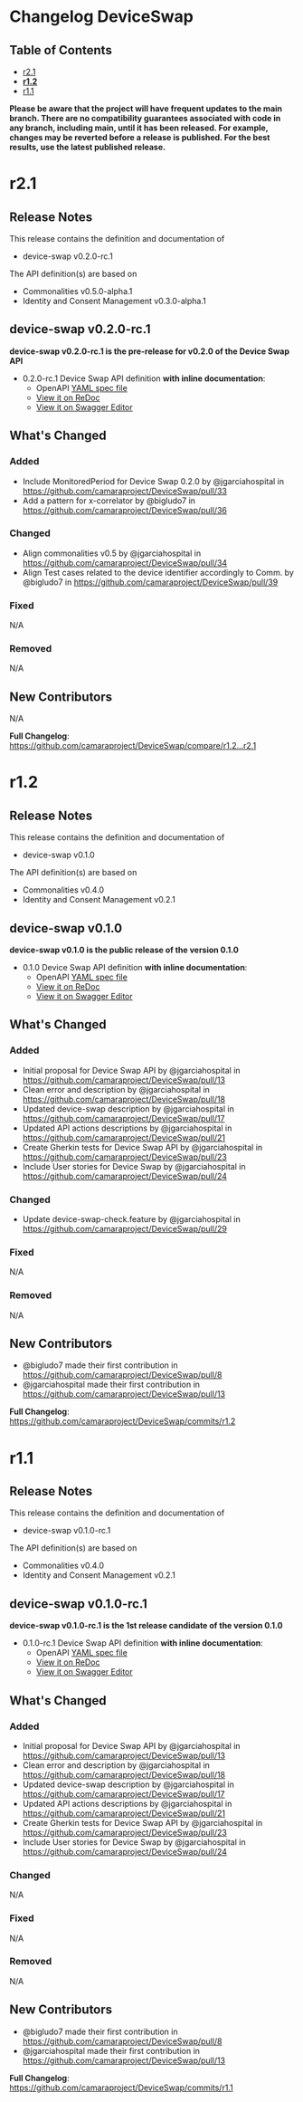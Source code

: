 # Changelog DeviceSwap

## Table of Contents

- [r2.1](#r21)
- **[r1.2](#r12)**
- [r1.1](#r11)

**Please be aware that the project will have frequent updates to the main branch. There are no compatibility guarantees associated with code in any branch, including main, until it has been released. For example, changes may be reverted before a release is published. For the best results, use the latest published release.**

# r2.1
## Release Notes

This release contains the definition and documentation of
* device-swap v0.2.0-rc.1

The API definition(s) are based on
* Commonalities v0.5.0-alpha.1
* Identity and Consent Management v0.3.0-alpha.1

## device-swap v0.2.0-rc.1

**device-swap v0.2.0-rc.1 is the pre-release for v0.2.0 of the Device Swap API**

- 0.2.0-rc.1 Device Swap API definition **with inline documentation**:
  - OpenAPI [YAML spec file](https://github.com/camaraproject/DeviceSwap/blob/r2.1/code/API_definitions/device-swap.yaml)
  - [View it on ReDoc](https://redocly.github.io/redoc/?url=https://raw.githubusercontent.com/camaraproject/DeviceSwap/r2.1/code/API_definitions/device-swap.yaml&nocors)
  - [View it on Swagger Editor](https://editor.swagger.io/?url=https://raw.githubusercontent.com/camaraproject/DeviceSwap/r2.1/code/API_definitions/device-swap.yaml)
    
## What's Changed
### Added
* Include MonitoredPeriod for Device Swap 0.2.0 by @jgarciahospital in https://github.com/camaraproject/DeviceSwap/pull/33
* Add a pattern for x-correlator by @bigludo7 in https://github.com/camaraproject/DeviceSwap/pull/36

### Changed
* Align commonalities v0.5 by @jgarciahospital in https://github.com/camaraproject/DeviceSwap/pull/34
* Align Test cases related to the device identifier accordingly to Comm. by @bigludo7 in https://github.com/camaraproject/DeviceSwap/pull/39

### Fixed
N/A
### Removed
N/A

## New Contributors
N/A

**Full Changelog**: https://github.com/camaraproject/DeviceSwap/compare/r1.2...r2.1

# r1.2
## Release Notes

This release contains the definition and documentation of
* device-swap v0.1.0

The API definition(s) are based on
* Commonalities v0.4.0
* Identity and Consent Management v0.2.1

## device-swap v0.1.0

**device-swap v0.1.0 is the public release of the version 0.1.0**

- 0.1.0 Device Swap API definition **with inline documentation**:
  - OpenAPI [YAML spec file](https://github.com/camaraproject/DeviceSwap/blob/r1.2/code/API_definitions/device-swap.yaml)
  - [View it on ReDoc](https://redocly.github.io/redoc/?url=https://raw.githubusercontent.com/camaraproject/DeviceSwap/r1.2/code/API_definitions/device-swap.yaml&nocors)
  - [View it on Swagger Editor](https://editor.swagger.io/?url=https://raw.githubusercontent.com/camaraproject/DeviceSwap/r1.2/code/API_definitions/device-swap.yaml)
    
## What's Changed
### Added
* Initial proposal for Device Swap API by @jgarciahospital in https://github.com/camaraproject/DeviceSwap/pull/13
* Clean error and description by @jgarciahospital in https://github.com/camaraproject/DeviceSwap/pull/18
* Updated device-swap description by @jgarciahospital in https://github.com/camaraproject/DeviceSwap/pull/17
* Updated API actions descriptions by @jgarciahospital in https://github.com/camaraproject/DeviceSwap/pull/21
* Create Gherkin tests for Device Swap API by @jgarciahospital in https://github.com/camaraproject/DeviceSwap/pull/23
* Include User stories for Device Swap by @jgarciahospital in https://github.com/camaraproject/DeviceSwap/pull/24

### Changed
* Update device-swap-check.feature by @jgarciahospital in https://github.com/camaraproject/DeviceSwap/pull/29
### Fixed
N/A
### Removed
N/A

## New Contributors
* @bigludo7 made their first contribution in https://github.com/camaraproject/DeviceSwap/pull/8
* @jgarciahospital made their first contribution in https://github.com/camaraproject/DeviceSwap/pull/13

**Full Changelog**: https://github.com/camaraproject/DeviceSwap/commits/r1.2

# r1.1
## Release Notes

This release contains the definition and documentation of
* device-swap v0.1.0-rc.1

The API definition(s) are based on
* Commonalities v0.4.0
* Identity and Consent Management v0.2.1

## device-swap v0.1.0-rc.1

**device-swap v0.1.0-rc.1 is the 1st release candidate of the version 0.1.0**

- 0.1.0-rc.1 Device Swap API definition **with inline documentation**:
  - OpenAPI [YAML spec file](https://github.com/camaraproject/DeviceSwap/blob/r1.1/code/API_definitions/device-swap.yaml)
  - [View it on ReDoc](https://redocly.github.io/redoc/?url=https://raw.githubusercontent.com/camaraproject/DeviceSwap/r1.1/code/API_definitions/device-swap.yaml&nocors)
  - [View it on Swagger Editor](https://editor.swagger.io/?url=https://raw.githubusercontent.com/camaraproject/DeviceSwap/r1.1/code/API_definitions/device-swap.yaml)
    
## What's Changed
### Added
* Initial proposal for Device Swap API by @jgarciahospital in https://github.com/camaraproject/DeviceSwap/pull/13
* Clean error and description by @jgarciahospital in https://github.com/camaraproject/DeviceSwap/pull/18
* Updated device-swap description by @jgarciahospital in https://github.com/camaraproject/DeviceSwap/pull/17
* Updated API actions descriptions by @jgarciahospital in https://github.com/camaraproject/DeviceSwap/pull/21
* Create Gherkin tests for Device Swap API by @jgarciahospital in https://github.com/camaraproject/DeviceSwap/pull/23
* Include User stories for Device Swap by @jgarciahospital in https://github.com/camaraproject/DeviceSwap/pull/24

### Changed
N/A
### Fixed
N/A
### Removed
N/A

## New Contributors
* @bigludo7 made their first contribution in https://github.com/camaraproject/DeviceSwap/pull/8
* @jgarciahospital made their first contribution in https://github.com/camaraproject/DeviceSwap/pull/13

**Full Changelog**: https://github.com/camaraproject/DeviceSwap/commits/r1.1
